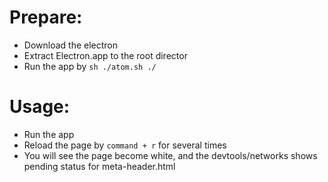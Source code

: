 # Prepare:

 - Download the electron
 - Extract Electron.app to the root director
 - Run the app by `sh ./atom.sh ./`

# Usage:

 - Run the app
 - Reload the page by `command + r` for several times
 - You will see the page become white, and the devtools/networks shows pending status for meta-header.html


